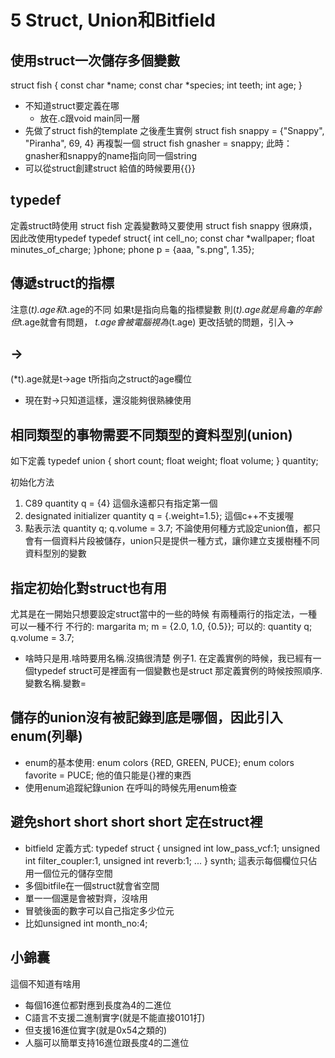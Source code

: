# 5 Struct, Union和Bitfield

## 使用struct一次儲存多個變數
struct fish {
    const char *name;
    const char *species;
    int teeth;
    int age;
}
- 不知道struct要定義在哪
  - 放在.c跟void main同一層
- 先做了struct fish的template
之後產生實例
struct fish snappy = {"Snappy", "Piranha", 69, 4}
再複製一個
struct fish gnasher = snappy;
此時：
gnasher和snappy的name指向同一個string
- 可以從struct創建struct
給值的時候要用{{}}

## typedef
定義struct時使用 struct fish
定義變數時又要使用 struct fish snappy
很麻煩，因此改使用typedef
typedef struct{
int cell_no;
const char *wallpaper;
float minutes_of_charge;
}phone;
phone p = {aaa, "s.png", 1.35};

## 傳遞struct的指標
注意(*t).age和*t.age的不同
如果t是指向烏龜的指標變數
則(*t).age就是烏龜的年齡
但*t.age就會有問題，
*t.age會被電腦視為*(t.age)
更改括號的問題，引入->
## ->
(*t).age就是t->age
t所指向之struct的age欄位
- 現在對->只知道這樣，還沒能夠很熟練使用
## 相同類型的事物需要不同類型的資料型別(union)
如下定義
typedef union {
  short count;
  float weight;
  float volume;
} quantity;

初始化方法
1. C89
quantity q = {4}
這個永遠都只有指定第一個
2. designated initializer
quantity q = {.weight=1.5};
這個c++不支援喔
3. 點表示法
quantity q;
q.volume = 3.7;
不論使用何種方式設定union值，都只會有一個資料片段被儲存，union只是提供一種方式，讓你建立支援樹種不同資料型別的變數
## 指定初始化對struct也有用
尤其是在一開始只想要設定struct當中的一些的時候
有兩種兩行的指定法，一種可以一種不行
不行的:
margarita m;
m = {2.0, 1.0, {0.5}};
可以的:
quantity q;
q.volume = 3.7;

- 啥時只是用.啥時要用名稱.沒搞很清楚
例子1.
在定義實例的時候，我已經有一個typedef struct可是裡面有一個變數也是struct
那定義實例的時候按照順序.變數名稱.變數=

## 儲存的union沒有被記錄到底是哪個，因此引入enum(列舉)
- enum的基本使用:
enum colors {RED, GREEN, PUCE};
enum colors favorite = PUCE;
他的值只能是{}裡的東西
- 使用enum追蹤紀錄union
在呼叫的時候先用enum檢查
## 避免short short short short 定在struct裡
- bitfield
定義方式:
typedef struct {
  unsigned int low_pass_vcf:1;
  unsigned int filter_coupler:1,
  unsigned int reverb:1;
  ...
} synth;
這表示每個欄位只佔用一個位元的儲存空間
- 多個bitfile在一個struct就會省空間
- 單一一個還是會被對齊，沒啥用
- 冒號後面的數字可以自己指定多少位元
- 比如unsigned int month_no:4;
## 小錦囊
這個不知道有啥用
- 每個16進位都對應到長度為4的二進位
- C語言不支援二進制實字(就是不能直接0101打)
- 但支援16進位實字(就是0x54之類的)
- 人腦可以簡單支持16進位跟長度4的二進位



